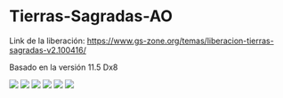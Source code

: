 # Tierras-Sagradas-AO

Link de la liberación: https://www.gs-zone.org/temas/liberacion-tierras-sagradas-v2.100416/

Basado en la versión 11.5 Dx8

<img src="https://i.imgur.com/Etzi3wQ.png">

<img src="https://i.imgur.com/ZgyVEDQ.png">

<img src="https://i.imgur.com/BImGZvx.png">

<img src="https://i.imgur.com/y01VSHu.png">

<img src="https://i.imgur.com/MfkK769.png">

<img src="https://i.imgur.com/SgH8JhU.png">
